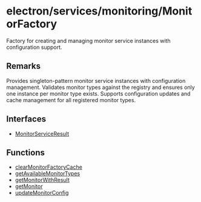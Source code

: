 # electron/services/monitoring/MonitorFactory

Factory for creating and managing monitor service instances with
configuration support.

## Remarks

Provides singleton-pattern monitor service instances with configuration
management. Validates monitor types against the registry and ensures only one
instance per monitor type exists. Supports configuration updates and cache
management for all registered monitor types.

## Interfaces

- [MonitorServiceResult](interfaces/MonitorServiceResult.md)

## Functions

- [clearMonitorFactoryCache](functions/clearMonitorFactoryCache.md)
- [getAvailableMonitorTypes](functions/getAvailableMonitorTypes.md)
- [getMonitorWithResult](functions/getMonitorWithResult.md)
- [getMonitor](functions/getMonitor.md)
- [updateMonitorConfig](functions/updateMonitorConfig.md)
